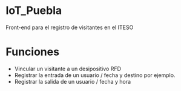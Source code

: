# IoT_Puebla
Front-end para el registro de visitantes en el ITESO

# Funciones
- Vincular un visitante a un desipositivo RFD
- Registrar la entrada de un usuario / fecha y destino por ejemplo.
- Registrar la salida de un usuario / fecha y hora
